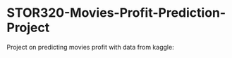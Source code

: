 # STOR320-Movies-Profit-Prediction-Project
Project on predicting movies profit with data from kaggle: 
